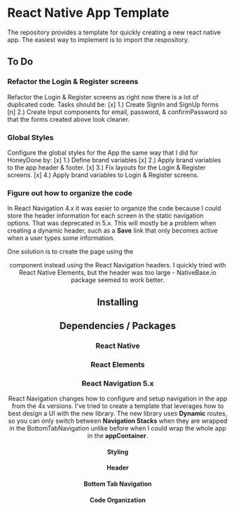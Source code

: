# React Native App Template
The repository provides a template for quickly creating a new react native app. The easiest way to implement is to import the respository.

## To Do
### Refactor the Login & Register screens
Refactor the Login & Register screens as right now there is a lot of duplicated
code. Tasks should be:
[x] 1.) Create SignIn and SignUp forms
[n] 2.) Create Input components for email, password, & confirmPassword so that the
        forms created above look cleaner.

### Global Styles
Configure the global styles for the App the same way that I did for HoneyDone by:
[x] 1.) Define brand variables
[x] 2.) Apply brand variables to the app header & footer.
[x] 3.) Fix layouts for the Login & Register screens.
[x] 4.) Apply brand variables to Login & Register screens.


### Figure out how to organize the code
In React Navigation 4.x it was easier to organize the code because I could store the header information for each screen in the static navigation options. That was deprecated in 5.x. This will mostly be a problem when creating a dynamic header, such as a __Save__ link that only becomes active when a user types some information.

One solution is to create the page using the <Header> component instead using the React Navigation headers. I quickly tried with React Native Elements, but the header was too large - NativeBase.io package seemed to work better.

## Installing

## Dependencies / Packages
### React Native 
### React Elements
### React Navigation 5.x
React Navigation changes how to configure and setup navigation in the app from the 4x versions. I've tried to create a template that leverages how to best design a UI with the new library. The new library uses __Dynamic__ routes, so you can only switch between __Navigation Stacks__ when they are wrapped in the BottomTabNavigation unlike before when I could wrap the whole app in the __appContainer__.

#### Styling
#### Header
#### Bottom Tab Navigation
#### Code Organization